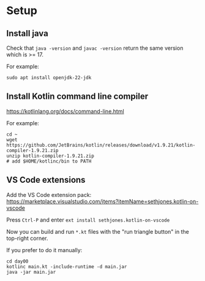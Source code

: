 # Setup

## Install java

Check that `java -version` and `javac -version` return the same version which is >= 17.

For example:

```
sudo apt install openjdk-22-jdk
```

## Install Kotlin command line compiler

https://kotlinlang.org/docs/command-line.html

For example:

```
cd ~
wget https://github.com/JetBrains/kotlin/releases/download/v1.9.21/kotlin-compiler-1.9.21.zip
unzip kotlin-compiler-1.9.21.zip
# add $HOME/kotlinc/bin to PATH
```

## VS Code extensions

Add the VS Code extension pack: https://marketplace.visualstudio.com/items?itemName=sethjones.kotlin-on-vscode

Press `Ctrl-P` and enter `ext install sethjones.kotlin-on-vscode`

Now you can build and run `*.kt` files with the "run triangle button" in the top-right corner.

If you prefer to do it manually:

```
cd day00
kotlinc main.kt -include-runtime -d main.jar
java -jar main.jar
```
